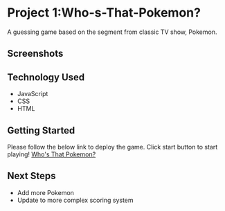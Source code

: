 # Project 1:Who-s-That-Pokemon?
A guessing game based on the segment from classic TV show, Pokemon.
## Screenshots

## Technology Used
* JavaScript
* CSS
* HTML
## Getting Started
Please follow the below link to deploy the game.
Click start button to start playing!
[Who's That Pokemon?](https://stephenyeezy.github.io/Project-1-Who-s-That-Pokemon/)

## Next Steps
* Add more Pokemon
* Update to more complex scoring system
